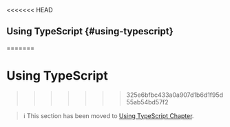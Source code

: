 <<<<<<< HEAD
## Using TypeScript {#using-typescript}
=======
# Using TypeScript
>>>>>>> 325e6bfbc433a0a907d1b6d1f95d55ab54bd57f2

> ℹ️ This section has been moved to
> [Using TypeScript Chapter](../advanced/typescript.md).
